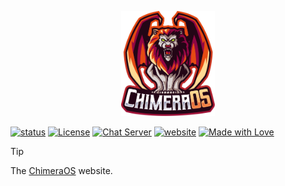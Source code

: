 <!--Author: D.A.Pelasgus-->
<p align="center"><img src="src/_assets/logo.svg" alt="Tauri" style="width: 150px;" /></p>

[![status](https://img.shields.io/badge/status-stable-%23961937.svg?style=for-the-badge)](https://github.com/chimeraos/install-media/releases/latest)
[![License](https://img.shields.io/badge/License-GPL3-%23961937.svg?style=for-the-badge)](https://chimeraos.org)
[![Chat Server](https://img.shields.io/badge/chat-discord-%23961937.svg?style=for-the-badge)](https://discord.gg/fKsUbrt)
[![website](https://img.shields.io/badge/website-chimeraos.org-%23961937.svg?style=for-the-badge)](https://chimeraos.org)
[![Made with Love](https://img.shields.io/badge/made_with-❤-%23961937.svg?style=for-the-badge)](https://chimeraos.org)

> [!TIP]
> The [ChimeraOS](https://chimeraos.org) website.
